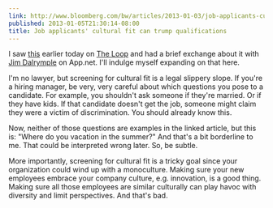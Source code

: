 ```yaml
---
link: http://www.bloomberg.com/bw/articles/2013-01-03/job-applicants-cultural-fit-can-trump-qualifications
published: 2013-01-05T21:30:14-08:00
title: Job applicants' cultural fit can trump qualifications
---
```

I saw [this](http://www.bloomberg.com/bw/articles/2013-01-03/job-applicants-cultural-fit-can-trump-qualifications) earlier today on [The Loop](http://www.loopinsight.com/2013/01/05/job-interviews-are-the-new-first-date/) and had a brief exchange about it with [Jim Dalrymple](http://www.loopinsight.com/author/jim-dalrymple/) on App.net. I'll indulge myself expanding on that here.

I'm no lawyer, but screening for cultural fit is a legal slippery slope. If you're a hiring manager, be very, very careful about which questions you pose to a candidate. For example, you shouldn't ask someone if they're married. Or if they have kids. If that candidate doesn't get the job, someone might claim they were a victim of discrimination. You should already know this.

Now, neither of those questions are examples in the linked article, but this is: "Where do you vacation in the summer?" And that's a bit borderline to me. That could be interpreted wrong later. So, be subtle.

More importantly, screening for cultural fit is a tricky goal since your organization could wind up with a monoculture. Making sure your new employees embrace your company culture, e.g. innovation, is a good thing. Making sure all those employees are similar culturally can play havoc with diversity and limit perspectives. And that's bad.
